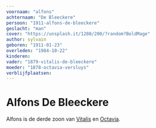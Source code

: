 ```yaml
---
voornaam: "alfons"
achternaam: "De Bleeckere"
persoon: "1911-alfons-de-bleeckere"
geslacht: "man"
cover: "https://unsplash.it/1280/200/?random?BoldMage"
author: sylvain
geboren: "1911-01-23"
overleden: "1984-10-22"
kinderen:
vader: "1879-vitalis-de-bleeckere"
moeder: "1878-octavia-versluys"   
verblijfplaatsen:
---
```

# Alfons De Bleeckere
Alfons is de derde zoon van [Vitalis](1879-vitalis-de-bleeckere) en [Octavia](1878-octavia-versluys). 






